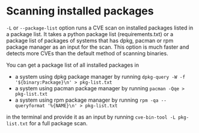 # Scanning installed packages

`-L` or `--package-list` option runs a CVE scan on installed packages listed in a package list. It takes a python package list (requirements.txt) or a package list of packages of systems that has dpkg, pacman or rpm package manager as an input for the scan. This option is much faster and detects more CVEs than the default method of scanning binaries.

You can get a package list of all installed packages in

- a system using dpkg package manager by running `dpkg-query -W -f '${binary:Package}\n' > pkg-list.txt`
- a system using pacman package manager by running `pacman -Qqe > pkg-list.txt`
- a system using rpm package manager by running `rpm -qa --queryformat '%{NAME}\n' > pkg-list.txt`

in the terminal and provide it as an input by running `cve-bin-tool -L pkg-list.txt` for a full package scan.